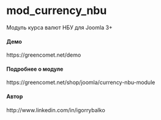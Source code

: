 # mod_currency_nbu
Модуль курса валют НБУ для Joomla 3+<br />
<h4>Демо</h4>
https://greencomet.net/demo
<h4>Подробнее о модуле</h4>
https://greencomet.net/shop/joomla/currency-nbu-module
<h4>Автор</h4>
http://www.linkedin.com/in/igorrybalko